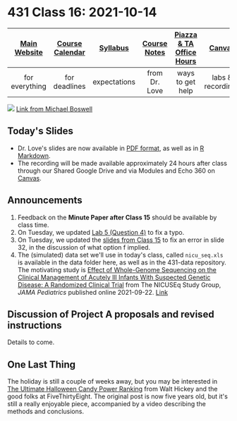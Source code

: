 # 431 Class 16: 2021-10-14

[Main Website](https://thomaselove.github.io/431/) | [Course Calendar](https://thomaselove.github.io/431/calendar.html) | [Syllabus](https://thomaselove.github.io/431-2021-syllabus/) | [Course Notes](https://thomaselove.github.io/431-notes/) | [Piazza & TA Office Hours](https://thomaselove.github.io/431/contact.html) | [Canvas](https://canvas.case.edu) | [Data and Code](https://github.com/THOMASELOVE/431-data)
:-----------: | :--------------: | :----------: | :---------: | :-------------: | :-----------: | :------------:
for everything | for deadlines | expectations | from Dr. Love | ways to get help | labs & recordings | for downloads

![](https://github.com/THOMASELOVE/431-2021/blob/main/classes/class16/images/boswell.jpg) [Link from Michael Boswell](https://twitter.com/VreemdeSiekteDr/status/1443981818735247361)

## Today's Slides

- Dr. Love's slides are now available in [PDF format](https://github.com/THOMASELOVE/431-2021/blob/main/classes/class16/431-class16-slides.pdf), as well as in [R Markdown](https://github.com/THOMASELOVE/431-2021/blob/main/classes/class16/431-class16-slides.Rmd).
- The recording will be made available approximately 24 hours after class through our Shared Google Drive and via Modules and Echo 360 on [Canvas](https://canvas.case.edu).

## Announcements

1. Feedback on the **Minute Paper after Class 15** should be available by class time.
2. On Tuesday, we updated [Lab 5 (Question 4)](https://github.com/THOMASELOVE/431-2021/tree/main/labs/lab05) to fix a typo.
3. On Tuesday, we updated the [slides from Class 15](https://github.com/THOMASELOVE/431-2021/tree/main/classes/class15) to fix an error in slide 32, in the discussion of what option f implied.
4. The (simulated) data set we'll use in today's class, called `nicu_seq.xls` is available in the data folder here, as well as in the 431-data repository. The motivating study is [Effect of Whole-Genome Sequencing on the Clinical Management of Acutely Ill Infants With Suspected Genetic Disease: A Randomized Clinical Trial](https://github.com/THOMASELOVE/431-2021/blob/main/classes/class16/NICUseq_Study_JAMA_Peds_2021-09-27.pdf) from The NICUSEq Study Group, *JAMA Pediatrics* published online 2021-09-22. [Link](https://jamanetwork.com/journals/jamapediatrics/fullarticle/2784261)

## Discussion of Project A proposals and revised instructions

Details to come.

## One Last Thing

The holiday is still a couple of weeks away, but you may be interested in [The Ultimate Halloween Candy Power Ranking](https://fivethirtyeight.com/videos/the-ultimate-halloween-candy-power-ranking/) from Walt Hickey and the good folks at FiveThirtyEight. The original post is now five years old, but it's still a really enjoyable piece, accompanied by a video describing the methods and conclusions.
